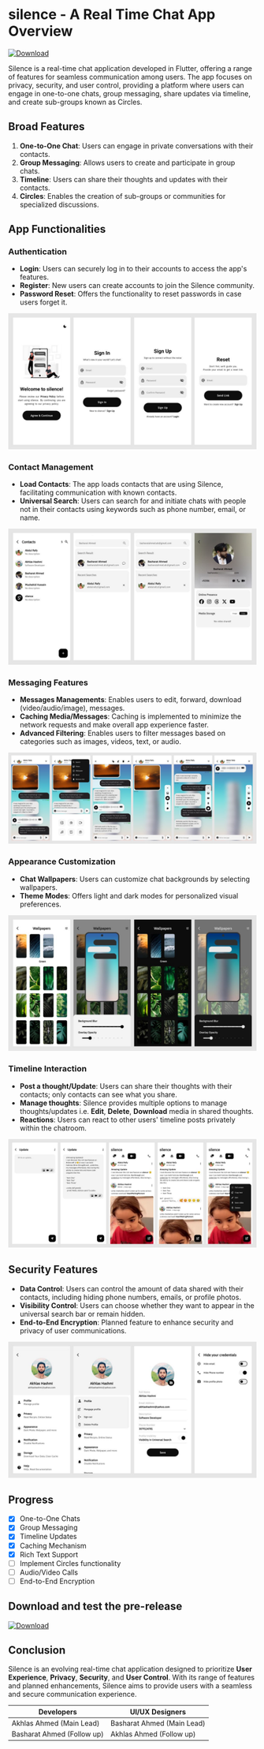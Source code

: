 <!-- Replace the URL with the link to your app -->
# silence - A Real Time Chat App Overview 
[![Download](https://img.shields.io/badge/Download-App-green)](https://github.com/akhlashashmi/silenceApp/releases/tag/test-release)

Silence is a real-time chat application developed in Flutter, offering a range of features for seamless communication among users. The app focuses on privacy, security, and user control, providing a platform where users can engage in one-to-one chats, group messaging, share updates via timeline, and create sub-groups known as Circles.

## Broad Features

1. **One-to-One Chat**: Users can engage in private conversations with their contacts.
2. **Group Messaging**: Allows users to create and participate in group chats.
3. **Timeline**: Users can share their thoughts and updates with their contacts.
4. **Circles**: Enables the creation of sub-groups or communities for specialized discussions.

## App Functionalities

### Authentication
- **Login**: Users can securely log in to their accounts to access the app's features.
- **Register**: New users can create accounts to join the Silence community.
- **Password Reset**: Offers the functionality to reset passwords in case users forget it.

![authentication_screens](screenshots/authentication_screens.jpg)
  
### Contact Management

 - **Load Contacts**: The app loads contacts that are using Silence, facilitating communication with known contacts.
 - **Universal Search**: Users can search for and initiate chats with people not in their contacts using keywords such as phone number, email, or name.

![contacts_management](screenshots/contacts_management.jpg) 

### Messaging Features

- **Messages Managements**: Enables users to edit, forward, download (video/audio/image), messages.
- **Caching Media/Messages**: Caching is implemented to minimize the network requests and make overall app experience faster.
- **Advanced Filtering**: Enables users to filter messages based on categories such as images, videos, text, or audio.

![chatroom_screen](screenshots/chatroom_screen.jpg)

### Appearance Customization

- **Chat Wallpapers**: Users can customize chat backgrounds by selecting wallpapers.
- **Theme Modes**: Offers light and dark modes for personalized visual preferences.

![walpapers_screen](screenshots/walpapers_screen.jpg)

### Timeline Interaction
- **Post a thought/Update**: Users can share their thoughts with their contacts; only contacts can see what you share.
- **Manage thoughts**: Silence provides multiple options to manage thoughts/updates i.e. **Edit**, **Delete**, **Download** media in shared thoughts.
- **Reactions**: Users can react to other users' timeline posts privately within the chatroom.

![timeline_screens](screenshots/timeline_screens.jpg)

## Security Features

- **Data Control**: Users can control the amount of data shared with their contacts, including hiding phone numbers, emails, or profile photos.
- **Visibility Control**: Users can choose whether they want to appear in the universal search bar or remain hidden.
- **End-to-End Encryption**: Planned feature to enhance security and privacy of user communications.

![control_credentials](screenshots/control_credentials.jpg)

## Progress
 - [x] One-to-One Chats
 - [x] Group Messaging
 - [x] Timeline Updates
 - [x] Caching Mechanism
 - [x] Rich Text Support
 - [ ] Implement Circles functionality
 - [ ] Audio/Video Calls
 - [ ] End-to-End Encryption

## Download and test the pre-release
[![Download](https://img.shields.io/badge/Download-App-green)](https://github.com/akhlashashmi/silenceApp/releases/tag/test-release)

## Conclusion

Silence is an evolving real-time chat application designed to prioritize **User Experience**, **Privacy**, **Security**, and **User Control**. With its range of features and planned enhancements, Silence aims to provide users with a seamless and secure communication experience.

|Developers | UI/UX Designers | 
|--|--|
| Akhlas Ahmed (Main Lead) | Basharat Ahmed (Main Lead) |
| Basharat Ahmed (Follow up) | Akhlas Ahmed (Follow up) |

